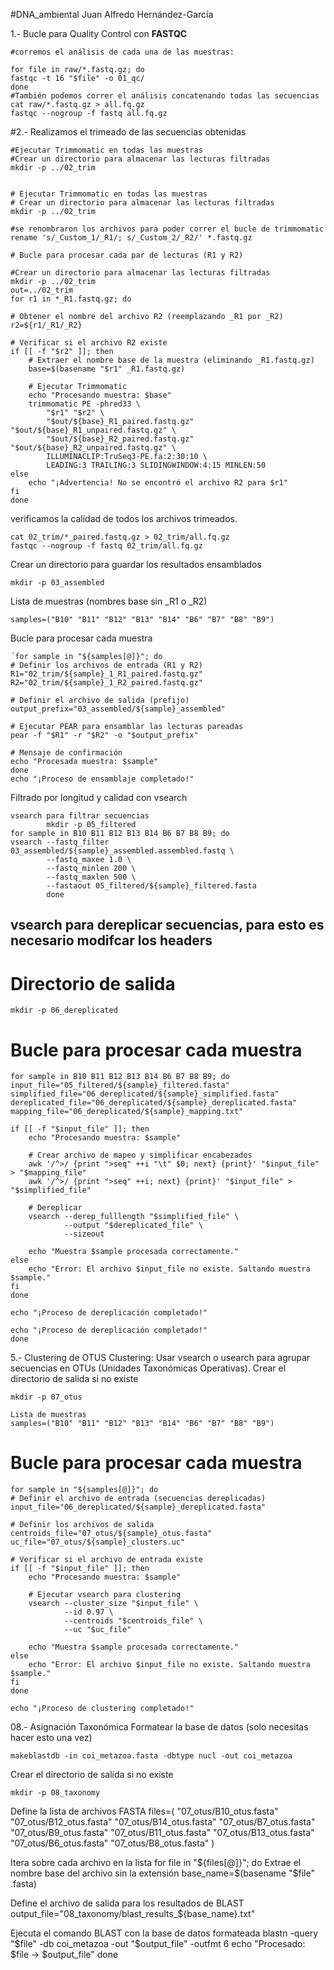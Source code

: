 #DNA_ambiental
Juan Alfredo Hernández-García


1.- Bucle para Quality Control con **FASTQC**
    
    #corremos el análisis de cada una de las muestras:

    for file in raw/*.fastq.gz; do
    fastqc -t 16 "$file" -o 01_qc/
    done
    #También podemos correr el análisis concatenando todas las secuencias
    cat raw/*.fastq.gz > all.fq.gz
    fastqc --nogroup -f fastq all.fq.gz

#2.- Realizamos el trimeado de las secuencias obtenidas

    #Ejecutar Trimmomatic en todas las muestras
    #Crear un directorio para almacenar las lecturas filtradas
    mkdir -p ../02_trim


    # Ejecutar Trimmomatic en todas las muestras
    # Crear un directorio para almacenar las lecturas filtradas
    mkdir -p ../02_trim

    #se renombraron los archivos para poder correr el bucle de trimmomatic
    rename 's/_Custom_1/_R1/; s/_Custom_2/_R2/' *.fastq.gz

    # Bucle para procesar cada par de lecturas (R1 y R2)

    #Crear un directorio para almacenar las lecturas filtradas
    mkdir -p ../02_trim
    out=../02_trim
    for r1 in *_R1.fastq.gz; do
    
    # Obtener el nombre del archivo R2 (reemplazando _R1 por _R2)
    r2=${r1/_R1/_R2}

    # Verificar si el archivo R2 existe
    if [[ -f "$r2" ]]; then
        # Extraer el nombre base de la muestra (eliminando _R1.fastq.gz)
        base=$(basename "$r1" _R1.fastq.gz)

        # Ejecutar Trimmomatic
        echo "Procesando muestra: $base"
        trimmomatic PE -phred33 \
            "$r1" "$r2" \
            "$out/${base}_R1_paired.fastq.gz" "$out/${base}_R1_unpaired.fastq.gz" \
            "$out/${base}_R2_paired.fastq.gz" "$out/${base}_R2_unpaired.fastq.gz" \
            ILLUMINACLIP:TruSeq3-PE.fa:2:30:10 \
            LEADING:3 TRAILING:3 SLIDINGWINDOW:4:15 MINLEN:50
    else
        echo "¡Advertencia! No se encontró el archivo R2 para $r1"
    fi
    done

verificamos la calidad de todos los archivos trimeados.

    cat 02_trim/*_paired.fastq.gz > 02_trim/all.fq.gz
    fastqc --nogroup -f fastq 02_trim/all.fq.gz


Crear un directorio para guardar los resultados ensamblados

    mkdir -p 03_assembled

Lista de muestras (nombres base sin _R1 o _R2)
    
    samples=("B10" "B11" "B12" "B13" "B14" "B6" "B7" "B8" "B9")

Bucle para procesar cada muestra

    ´for sample in "${samples[@]}"; do
    # Definir los archivos de entrada (R1 y R2)
    R1="02_trim/${sample}_1_R1_paired.fastq.gz"
    R2="02_trim/${sample}_1_R2_paired.fastq.gz"

    # Definir el archivo de salida (prefijo)
    output_prefix="03_assembled/${sample}_assembled"

    # Ejecutar PEAR para ensamblar las lecturas pareadas
    pear -f "$R1" -r "$R2" -o "$output_prefix"

    # Mensaje de confirmación
    echo "Procesada muestra: $sample"
    done
    echo "¡Proceso de ensamblaje completado!"
    
Filtrado por longitud y calidad con vsearch
    
    vsearch para filtrar secuencias
            mkdir -p 05_filtered
    for sample in B10 B11 B12 B13 B14 B6 B7 B8 B9; do
    vsearch --fastq_filter 03_assembled/${sample}_assembled.assembled.fastq \
            --fastq_maxee 1.0 \
            --fastq_minlen 200 \
            --fastq_maxlen 500 \
            --fastaout 05_filtered/${sample}_filtered.fasta
            done
            
## vsearch para dereplicar secuencias, para esto es necesario modifcar los headers
# Directorio de salida
    mkdir -p 06_dereplicated

# Bucle para procesar cada muestra
    for sample in B10 B11 B12 B13 B14 B6 B7 B8 B9; do
    input_file="05_filtered/${sample}_filtered.fasta"
    simplified_file="06_dereplicated/${sample}_simplified.fasta"
    dereplicated_file="06_dereplicated/${sample}_dereplicated.fasta"
    mapping_file="06_dereplicated/${sample}_mapping.txt"

    if [[ -f "$input_file" ]]; then
        echo "Procesando muestra: $sample"

        # Crear archivo de mapeo y simplificar encabezados
        awk '/^>/ {print ">seq" ++i "\t" $0; next} {print}' "$input_file" > "$mapping_file"
        awk '/^>/ {print ">seq" ++i; next} {print}' "$input_file" > "$simplified_file"

        # Dereplicar
        vsearch --derep_fulllength "$simplified_file" \
                --output "$dereplicated_file" \
                --sizeout

        echo "Muestra $sample procesada correctamente."
    else
        echo "Error: El archivo $input_file no existe. Saltando muestra $sample."
    fi
    done

    echo "¡Proceso de dereplicación completado!"

    echo "¡Proceso de dereplicación completado!"
    done

5.- Clustering de OTUS
Clustering: Usar vsearch o usearch para agrupar secuencias en OTUs (Unidades Taxonómicas Operativas).
Crear el directorio de salida si no existe

    mkdir -p 07_otus

    Lista de muestras
    samples=("B10" "B11" "B12" "B13" "B14" "B6" "B7" "B8" "B9")

# Bucle para procesar cada muestra
    for sample in "${samples[@]}"; do
    # Definir el archivo de entrada (secuencias dereplicadas)
    input_file="06_dereplicated/${sample}_dereplicated.fasta"

    # Definir los archivos de salida
    centroids_file="07_otus/${sample}_otus.fasta"
    uc_file="07_otus/${sample}_clusters.uc"

    # Verificar si el archivo de entrada existe
    if [[ -f "$input_file" ]]; then
        echo "Procesando muestra: $sample"

        # Ejecutar vsearch para clustering
        vsearch --cluster_size "$input_file" \
                --id 0.97 \
                --centroids "$centroids_file" \
                --uc "$uc_file"

        echo "Muestra $sample procesada correctamente."
    else
        echo "Error: El archivo $input_file no existe. Saltando muestra $sample."
    fi
    done

    echo "¡Proceso de clustering completado!"

08.- Asignación Taxonómica
Formatear la base de datos (solo necesitas hacer esto una vez)

    makeblastdb -in coi_metazoa.fasta -dbtype nucl -out coi_metazoa

Crear el directorio de salida si no existe
    
    mkdir -p 08_taxonomy
 
 Define la lista de archivos FASTA
files=(
  "07_otus/B10_otus.fasta"
  "07_otus/B12_otus.fasta"
  "07_otus/B14_otus.fasta"
  "07_otus/B7_otus.fasta"
  "07_otus/B9_otus.fasta"
  "07_otus/B11_otus.fasta"
  "07_otus/B13_otus.fasta"
  "07_otus/B6_otus.fasta"
  "07_otus/B8_otus.fasta"
)

Itera sobre cada archivo en la lista
    for file in "${files[@]}"; do
  Extrae el nombre base del archivo sin la extensión
      base_name=$(basename "$file" .fasta)

  Define el archivo de salida para los resultados de BLAST
      output_file="08_taxonomy/blast_results_${base_name}.txt"

   Ejecuta el comando BLAST con la base de datos formateada
      blastn -query "$file" -db coi_metazoa -out "$output_file" -outfmt 6
      echo "Procesado: $file -> $output_file"
    done
